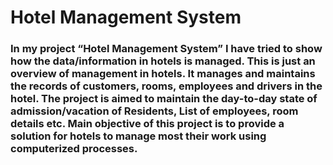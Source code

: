 # Hotel Management System
### In my project “Hotel Management System” I have tried to show how the  data/information in hotels is managed. This is just an overview of management in hotels.  It manages and maintains the records of customers, rooms, employees and drivers in the  hotel. The project is aimed to maintain the day-to-day state of admission/vacation of  Residents, List of employees, room details etc. Main objective of this project is to  provide a solution for hotels to manage most their work using computerized processes.
